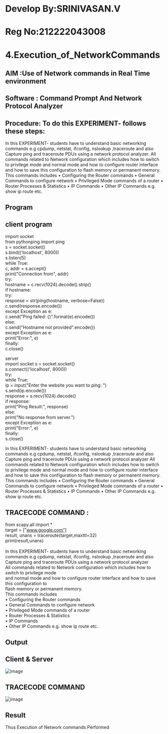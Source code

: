 # Develop By:SRINIVASAN.V
# Reg No:212222043008
# 4.Execution_of_NetworkCommands
## AIM :Use of Network commands in Real Time environment
## Software : Command Prompt And Network Protocol Analyzer
## Procedure: To do this EXPERIMENT- follows these steps:
In this EXPERIMENT- students have to understand basic networking commands e.g cpdump, netstat, ifconfig, nslookup ,traceroute and also Capture ping and traceroute PDUs using a network protocol analyzer. All commands related to Network configuration which includes how to switch to privilege mode and normal mode and how to configure router interface and how to save this configuration to flash memory or permanent memory. This commands includes • Configuring the Router commands • General Commands to configure network • Privileged Mode commands of a router • Router Processes & Statistics • IP Commands • Other IP Commands e.g. show ip route etc.

## Program
## client program
import socket  
from pythonping import ping   
s = socket.socket()   
s.bind(('localhost', 8000))   
s.listen(5)   
while True:   
c, addr = s.accept()   
print("Connection from", addr)   
try:   
hostname = c.recv(1024).decode().strip()   
if hostname:   
try:   
response = str(ping(hostname, verbose=False))   
c.send(response.encode())   
except Exception as e:   
c.send("Ping failed: {}".format(e).encode())    
else:   
c.send("Hostname not provided".encode())   
except Exception as e:   
print("Error:", e)   
finally:   
c.close()   

server   
import socket s = socket.socket()   
s.connect(('localhost', 8000))   
try:   
while True:   
ip = input("Enter the website you want to ping: ")   
s.send(ip.encode())   
response = s.recv(1024).decode()  
if response:   
print("Ping Result:", response)   
else:   
print("No response from server.")   
except Exception as e:   
print("Error:", e)  
finally:  
s.close()   


In this EXPERIMENT- students have to understand basic networking commands e.g cpdump, netstat, ifconfig, nslookup ,traceroute and also Capture ping and traceroute PDUs using a network protocol analyzer
All commands related to Network configuration which includes how to switch to privilege mode
and normal mode and how to configure router interface and how to save this configuration to
flash memory or permanent memory.
This commands includes
• Configuring the Router commands
• General Commands to configure network
• Privileged Mode commands of a router
• Router Processes & Statistics
• IP Commands
• Other IP Commands e.g. show ip route etc.
## TRACECODE COMMAND :
from scapy.all import *   
target = ["www.google.com"]   
result, unans = traceroute(target,maxttl=32)  
print(result,unans)   
<BR>
In this EXPERIMENT- students have to understand basic networking commands e.g cpdump, netstat, ifconfig, nslookup ,traceroute and also Capture ping and traceroute PDUs using a network protocol analyzer 
<BR>
All commands related to Network configuration which includes how to switch to privilege mode
<BR>
and normal mode and how to configure router interface and how to save this configuration to
<BR>
flash memory or permanent memory.
<BR>
This commands includes
<BR>
• Configuring the Router commands
<BR>
• General Commands to configure network
<BR>
• Privileged Mode commands of a router 
<BR>
• Router Processes & Statistics
<BR>
• IP Commands
<BR>
• Other IP Commands e.g. show ip route etc.
<BR>

## Output
## Client & Server
![image](https://github.com/srinivasanvaiyali/4.Execution_of_NetworkCommends/assets/145117665/2988644b-29c1-476f-898a-df7df5f3df3d)
## TRACECODE COMMAND
![image](https://github.com/srinivasanvaiyali/4.Execution_of_NetworkCommends/assets/145117665/b3f88f07-745b-4ac8-94e3-d3c906518a42)


## Result
Thus Execution of Network commands Performed 
